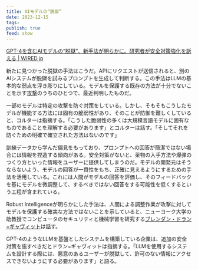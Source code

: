 ```yaml
---
title: AIモデルの“脱獄”
date: 2023-12-15
tags:
publish: true
feed: show
---
```


[GPT-4を含むAIモデルの“脱獄”、新手法が明らかに。研究者が安全対策強化を訴える \| WIRED.jp](https://wired.jp/article/automated-ai-attack-gpt-4/)

新たに見つかった脱獄の手法はこうだ。APIにリクエストが送信されると、別のAIシステムが脱獄を試みるプロンプトを生成して判断する。この手法はLLMの基本的な弱点を浮き彫りにしている。モデルを保護する既存の方法が十分でないことを示す[攻撃](https://wired.jp/article/openai-custom-chatbots-gpts-prompt-injection-attacks/)のうちのひとつで、最近判明したものだ。

一部のモデルは特定の攻撃を防ぐ対策をしている。しかし、そもそもこうしたモデルが機能する方法には固有の脆弱性があり、そのことが防御を難しくしていると、コルターは指摘する。「こうした脆弱性の多くは大規模言語モデルに固有なものであることを理解する必要があります」とコルターは話す。「そしてそれを防ぐための明確で確立された方法はないのです」

訓練データから学んだ偏見をもっており、プロンプトへの回答が簡潔ではない場合には情報を捏造する傾向がある。安全対策がないと、薬物の入手方法や爆弾のつくり方といった情報をユーザーに提供してしまうのだ。モデルの開発元はそうならないよう、モデルの回答が一貫性をもち、正確に見えるようにするための手法を活用している。これには人間がモデルの回答を評価し、そのフィードバックを基にモデルを微調整して、するべきではない回答をする可能性を低くするという工程が含まれている。

Robust Intelligenceが明らかにした手法は、人間による調整作業が攻撃に対してモデルを保護する確実な方法ではないことを示していると、ニューヨーク大学の助教授でコンピュータのセキュリティと機械学習を研究する[ブレンダン・ドラン=ギャヴィット](https://engineering.nyu.edu/faculty/brendan-dolan-gavitt)は話す。

GPT-4のようなLLMを基盤としたシステムを構築している企業は、追加の安全対策を施すべきだとドラン=ギャヴィットは指摘する。「LLMを使用するシステムを設計する際には、悪意のあるユーザーが脱獄して、許可のない情報にアクセスできないようにする必要があります」と語る。
